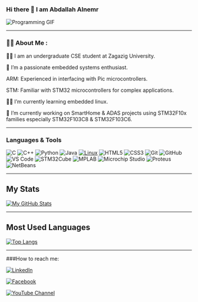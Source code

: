 ### Hi there 👋 I am Abdallah Alnemr

![Programming GIF](https://example.com/programming.gif)

---

### 👨‍💻 About Me :

👨‍🎓 I am an undergraduate CSE student at Zagazig University.

🤖 I’m a passionate embedded systems enthusiast.

ARM: Experienced in interfacing with Pic microcontrollers.

STM: Familiar with STM32 microcontrollers for complex applications.

🧑‍💻 I’m currently learning embedded linux.

🔭 I’m currently working on SmartHome & ADAS projects using STM32F10x families especially STM32F103C8 & STM32F103C6.

---

### Languages & Tools
![C](https://img.shields.io/badge/-C-A8B9CC?style=flat-square&logo=c&logoColor=white)
![C++](https://img.shields.io/badge/-C++-00599C?style=flat-square&logo=c%2B%2B&logoColor=white)
![Python](https://img.shields.io/badge/-Python-3776AB?style=flat-square&logo=python&logoColor=white)
![Java](https://img.shields.io/badge/-Java-007396?style=flat-square&logo=java&logoColor=white)
[![Linux](https://img.shields.io/badge/Linux-Supported-green)](https://www.kernel.org/)
![HTML5](https://img.shields.io/badge/-HTML5-E34F26?style=flat-square&logo=html5&logoColor=white)
![CSS3](https://img.shields.io/badge/-CSS3-1572B6?style=flat-square&logo=css3&logoColor=white)
![Git](https://img.shields.io/badge/-Git-F05032?style=flat-square&logo=git&logoColor=white)
![GitHub](https://img.shields.io/badge/-GitHub-181717?style=flat-square&logo=github&logoColor=white)
![VS Code](https://img.shields.io/badge/-VS%20Code-007ACC?style=flat-square&logo=visual-studio-code&logoColor=white)
![STM32Cube](https://img.shields.io/badge/-STM32Cube-03234B?style=flat-square&logo=stmicroelectronics&logoColor=white)
![MPLAB](https://img.shields.io/badge/-MPLAB-00539C?style=flat-square&logo=microchip&logoColor=white)
![Microchip Studio](https://img.shields.io/badge/-Microchip%20Studio-00AEFA?style=flat-square&logo=microchip&logoColor=white)
![Proteus](https://img.shields.io/badge/-Proteus-00AEEF?style=flat-square&logo=proteus&logoColor=white)
![NetBeans](https://img.shields.io/badge/-NetBeans-1B6AC6?style=flat-square&logo=apache-netbeans-ide&logoColor=white)

---

## My Stats

[![My GitHub Stats](https://github-readme-stats.vercel.app/api?username=Nemo-0001&show_icons=true&theme=radical)](https://github.com/Nemo-0001)

---

## Most Used Languages

[![Top Langs](https://github-readme-stats.vercel.app/api/top-langs/?username=Nemo-0001&layout=compact&theme=radical)](https://github.com/Nemo-0001)

---

###How to reach me: 

<a href="https://www.linkedin.com/in/abdallah-elnemr"><img src="https://img.shields.io/badge/LinkedIn-Connect-blue?style=for-the-badge&logo=linkedin&logoColor=white" alt="LinkedIn"></a>

<a href="https://www.facebook.com/abdallah.alnemr.75"><img src="https://img.shields.io/badge/Facebook-Follow-blue?style=for-the-badge&logo=facebook&logoColor=white" alt="Facebook"></a>

[![YouTube Channel](https://img.shields.io/badge/YouTube-Subscribe-red?style=for-the-badge&logo=youtube)](https://www.youtube.com/c/abdallah0001)



<!--
**Nemo-0001/Nemo-0001** is a ✨ _special_ ✨ repository because its `README.md` (this file) appears on your GitHub profile.
-📫How to reach me: 
### Languages & Tools :
<svg xmlns="http://www.w3.org/2000/svg" viewBox="0 0 128 128"><path fill="#03599C" d="M117.5 33.5l.3-.2c-.6-1.1-1.5-2.1-2.4-2.6L67.1 2.9c-.8-.5-1.9-.7-3.1-.7-1.2 0-2.3.3-3.1.7l-48 27.9c-1.7 1-2.9 3.5-2.9 5.4v55.7c0 1.1.2 2.3.9 3.4l-.2.1c.5.8 1.2 1.5 1.9 1.9l48.2 27.9c.8.5 1.9.7 3.1.7 1.2 0 2.3-.3 3.1-.7l48-27.9c1.7-1 2.9-3.5 2.9-5.4V36.1c.1-.8 0-1.7-.4-2.6zM64 88.5c9.1 0 17.1-5 21.3-12.4l12.9 7.6c-6.8 11.8-19.6 19.8-34.2 19.8-21.8 0-39.5-17.7-39.5-39.5S42.2 24.5 64 24.5c14.7 0 27.5 8.1 34.3 20l-13 7.5C81.1 44.5 73.1 39.5 64 39.5c-13.5 0-24.5 11-24.5 24.5s11 24.5 24.5 24.5z"/></svg>


<a href=”https://www.facebook.com/abdallah.alnemr.75"><img align=”left” src=”https://img.shields.io/badge/Facebook-1877F2?style=for-the-badge&logo=facebook&logoColor=white” alt=”Nemo-0001| Facebook” width=”35px”/></a>

<a href=”https://www.linkedin.com/in/abdallah-elnemr?utm_source=share&utm_campaign=share_via&utm_content=profile&utm_medium=android_app"><img align=”left” src=”https://img.shields.io/badge/LinkedIn-0077B5?style=for-the-badge&logo=linkedin&logoColor=white” alt=”Nemo-0001| Linkedin” width=”35px”/></a>

-💬 Ask me about ...
-⚡ Fun fact: ...
